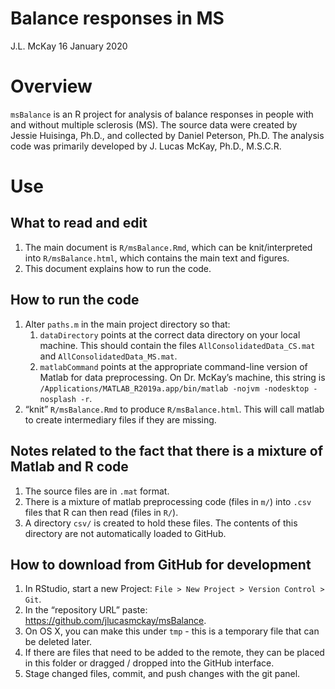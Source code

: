 Balance responses in MS
================
J.L. McKay
16 January 2020

<!-- README.md is generated from README.Rmd. Please edit that file -->

# Overview

`msBalance` is an R project for analysis of balance responses in people
with and without multiple sclerosis (MS). The source data were created
by Jessie Huisinga, Ph.D., and collected by Daniel Peterson, Ph.D. The
analysis code was primarily developed by J. Lucas McKay, Ph.D., M.S.C.R.

# Use

## What to read and edit

1.  The main document is `R/msBalance.Rmd`, which can be
    knit/interpreted into `R/msBalance.html`, which contains the main
    text and figures.
2.  This document explains how to run the code.

## How to run the code

1.  Alter `paths.m` in the main project directory so that:
    1.  `dataDirectory` points at the correct data directory on your
        local machine. This should contain the files
        `AllConsolidatedData_CS.mat` and `AllConsolidatedData_MS.mat`.
    2.  `matlabCommand` points at the appropriate command-line version
        of Matlab for data preprocessing. On Dr. McKay’s machine, this
        string is `/Applications/MATLAB_R2019a.app/bin/matlab -nojvm
        -nodesktop -nosplash -r`.
2.  “knit” `R/msBalance.Rmd` to produce `R/msBalance.html`. This will
    call matlab to create intermediary files if they are
missing.

## Notes related to the fact that there is a mixture of Matlab and R code

1.  The source files are in `.mat` format.
2.  There is a mixture of matlab preprocessing code (files in `m/`) into
    `.csv` files that R can then read (files in `R/`).
3.  A directory `csv/` is created to hold these files. The contents of
    this directory are not automatically loaded to GitHub.

## How to download from GitHub for development

1.  In RStudio, start a new Project: `File > New Project > Version
    Control > Git`.
2.  In the “repository URL” paste:
    <https://github.com/jlucasmckay/msBalance>.
3.  On OS X, you can make this under `tmp` - this is a temporary file
    that can be deleted later.
4.  If there are files that need to be added to the remote, they can be
    placed in this folder or dragged / dropped into the GitHub
    interface.
5.  Stage changed files, commit, and push changes with the git panel.
